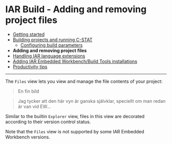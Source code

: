 # IAR Build - Adding and removing project files

* [Getting started](README.md)
* [Building projects and running C-STAT](building.md)
    * [Configuring build parameters](building.md#configuring-build-parameters)
* **Adding and removing project files**
* [Handling IAR language extensions](language-extensions.md)
* [Adding IAR Embedded Workbench/Build Tools installations](adding-toolchains.md)
* [Productivity tips](productivity.md)

---

The `Files` view lets you view and manage the file contents of your project:
> En fin bild

> Jag tycker att den här vyn är ganska självklar, speciellt om man redan är van vid EW...

Similar to the builtin `Explorer` view, files in this view are decorated according to their version control status.

Note that the `Files` view is not supported by some IAR Embedded Workbench versions.